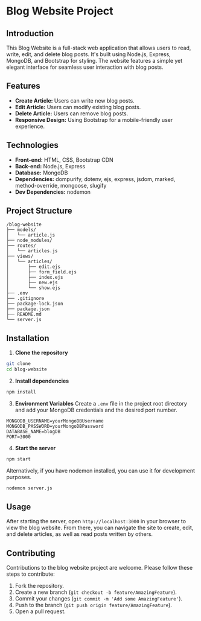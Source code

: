 # Blog Website Project

## Introduction

This Blog Website is a full-stack web application that allows users to read, write, edit, and delete blog posts. It's built using Node.js, Express, MongoDB, and Bootstrap for styling. The website features a simple yet elegant interface for seamless user interaction with blog posts.

## Features

- **Create Article:** Users can write new blog posts.
- **Edit Article:** Users can modify existing blog posts.
- **Delete Article:** Users can remove blog posts.
- **Responsive Design:** Using Bootstrap for a mobile-friendly user experience.

## Technologies

- **Front-end:** HTML, CSS, Bootstrap CDN
- **Back-end:** Node.js, Express
- **Database:** MongoDB
- **Dependencies:** dompurify, dotenv, ejs, express, jsdom, marked, method-override, mongoose, slugify
- **Dev Dependencies:** nodemon

## Project Structure

```
/blog-website
├── models/
│   └── article.js
├── node_modules/
├── routes/
│   └── articles.js
├── views/
│   └── articles/
│       ├── edit.ejs
│       ├── form_field.ejs
│       ├── index.ejs
│       ├── new.ejs
│       └── show.ejs
├── .env
├── .gitignore
├── package-lock.json
├── package.json
├── README.md
└── server.js
```

## Installation

1. **Clone the repository**

```sh
git clone
cd blog-website
```

2. **Install dependencies**

```sh
npm install
```

3. **Environment Variables**
   Create a `.env` file in the project root directory and add your MongoDB credentials and the desired port number.

```
MONGODB_USERNAME=yourMongoDBUsername
MONGODB_PASSWORD=yourMongoDBPassword
DATABASE_NAME=blogDB
PORT=3000
```

4. **Start the server**

```sh
npm start
```

Alternatively, if you have nodemon installed, you can use it for development purposes.

```sh
nodemon server.js
```

## Usage

After starting the server, open `http://localhost:3000` in your browser to view the blog website. From there, you can navigate the site to create, edit, and delete articles, as well as read posts written by others.

## Contributing

Contributions to the blog website project are welcome. Please follow these steps to contribute:

1. Fork the repository.
2. Create a new branch (`git checkout -b feature/AmazingFeature`).
3. Commit your changes (`git commit -m 'Add some AmazingFeature'`).
4. Push to the branch (`git push origin feature/AmazingFeature`).
5. Open a pull request.
